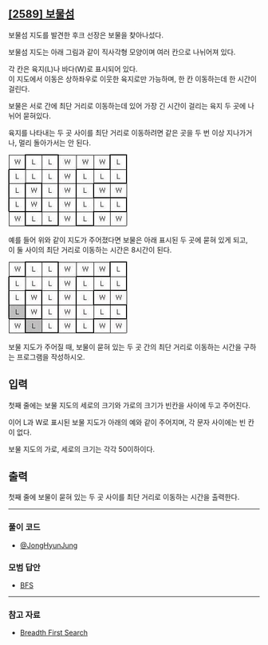 ## [[2589] 보물섬](https://www.acmicpc.net/problem/2589)
보물섬 지도를 발견한 후크 선장은 보물을 찾아나섰다. 

보물섬 지도는 아래 그림과 같이 직사각형 모양이며 여러 칸으로 나뉘어져 있다. 

각 칸은 육지(L)나 바다(W)로 표시되어 있다. 
<br>
이 지도에서 이동은 상하좌우로 이웃한 육지로만 가능하며, 한 칸 이동하는데 한 시간이 걸린다. 

보물은 서로 간에 최단 거리로 이동하는데 있어 가장 긴 시간이 걸리는 육지 두 곳에 나뉘어 묻혀있다. 

육지를 나타내는 두 곳 사이를 최단 거리로 이동하려면 같은 곳을 두 번 이상 지나가거나, 멀리 돌아가서는 안 된다.

![alt text](image.png)

예를 들어 위와 같이 지도가 주어졌다면 보물은 아래 표시된 두 곳에 묻혀 있게 되고, 
<br>
이 둘 사이의 최단 거리로 이동하는 시간은 8시간이 된다.

![alt text](image-1.png)

보물 지도가 주어질 때, 보물이 묻혀 있는 두 곳 간의 최단 거리로 이동하는 시간을 구하는 프로그램을 작성하시오.

## 입력
첫째 줄에는 보물 지도의 세로의 크기와 가로의 크기가 빈칸을 사이에 두고 주어진다. 

이어 L과 W로 표시된 보물 지도가 아래의 예와 같이 주어지며, 각 문자 사이에는 빈 칸이 없다. 

보물 지도의 가로, 세로의 크기는 각각 50이하이다.

## 출력
첫째 줄에 보물이 묻혀 있는 두 곳 사이를 최단 거리로 이동하는 시간을 출력한다.

***

### 풀이 코드

- [@JongHyunJung](https://github.com/almond0115/Algorithm-CodingTest/blob/main/BackJoon/2589/jjh.cpp)

### 모범 답안

- [BFS](https://github.com/almond0115/Algorithm-CodingTest/blob/main/BackJoon/2589/solution_1.cpp)

***

### 참고 자료

* [Breadth First Search](https://almond0115.tistory.com/entry/BFS-Breadth-First-Search-이란)